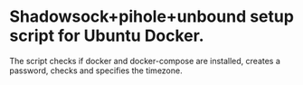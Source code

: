 # Shadowsock+pihole+unbound setup script for Ubuntu Docker.

The script checks if docker and docker-compose are installed, creates a password, checks and specifies the timezone.
